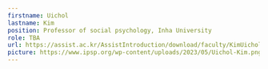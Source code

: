```yaml
---
firstname: Uichol
lastname: Kim
position: Professor of social psychology, Inha University
role: TBA
url: https://assist.ac.kr/AssistIntroduction/download/faculty/KimUichol.pdf
picture: https://www.ipsp.org/wp-content/uploads/2023/05/Uichol-Kim.png
---
```

